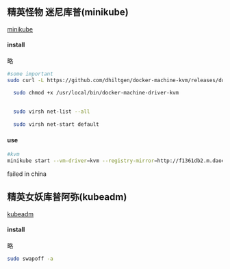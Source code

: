 ## 精英怪物 迷尼库普(minikube)

[minikube](https://kubernetes.io/docs/setup/minikube/)

#### install

略

```bash
#some important
sudo curl -L https://github.com/dhiltgen/docker-machine-kvm/releases/download/v0.7.0/docker-machine-driver-kvm -o /usr/local/bin/docker-machine-driver-kvm

  sudo chmod +x /usr/local/bin/docker-machine-driver-kvm
  
  
  sudo virsh net-list --all
  
  sudo virsh net-start default
```



#### use

```bash
#kvm
minikube start --vm-driver=kvm --registry-mirror=http://f1361db2.m.daocloud.io
```

failed in china



## 精英女妖库普阿弥(kubeadm)

[kubeadm](https://kubernetes.io/docs/setup/independent/install-kubeadm/)

#### install

略

```bash
sudo swapoff -a  
```

